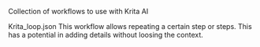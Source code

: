 Collection of workflows to use with Krita AI

Krita_loop.json
This workflow allows repeating a certain step or steps. This has a potential in adding details without loosing the context. 
